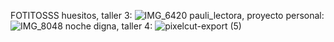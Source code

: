 FOTITOSSS
huesitos, taller 3:
![IMG_6420](https://github.com/user-attachments/assets/f3a53b35-0d75-47ef-b618-1d31090afd6d)
pauli_lectora, proyecto personal:
![IMG_8048](https://github.com/user-attachments/assets/23d67d91-6143-4904-99b7-c9cd593c49f6)
noche digna, taller 4:
![pixelcut-export (5)](https://github.com/user-attachments/assets/74e896ae-8d03-4a9f-a077-b3c50c9bd89d)
